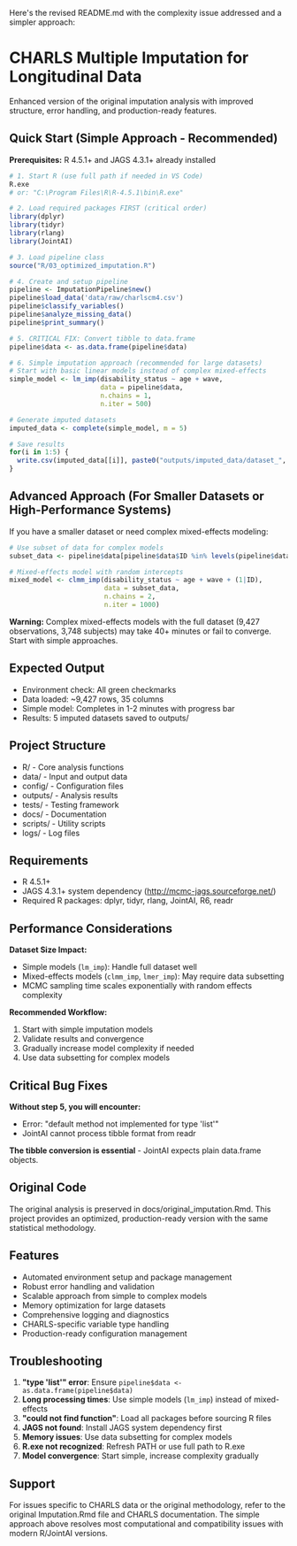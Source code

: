 Here's the revised README.md with the complexity issue addressed and a simpler approach:

# CHARLS Multiple Imputation for Longitudinal Data

Enhanced version of the original imputation analysis with improved structure, error handling, and production-ready features.

## Quick Start (Simple Approach - Recommended)

**Prerequisites:** R 4.5.1+ and JAGS 4.3.1+ already installed

```r
# 1. Start R (use full path if needed in VS Code)
R.exe
# or: "C:\Program Files\R\R-4.5.1\bin\R.exe"

# 2. Load required packages FIRST (critical order)
library(dplyr)
library(tidyr)
library(rlang)
library(JointAI)

# 3. Load pipeline class
source("R/03_optimized_imputation.R")

# 4. Create and setup pipeline
pipeline <- ImputationPipeline$new()
pipeline$load_data('data/raw/charlscm4.csv')
pipeline$classify_variables()
pipeline$analyze_missing_data()
pipeline$print_summary()

# 5. CRITICAL FIX: Convert tibble to data.frame
pipeline$data <- as.data.frame(pipeline$data)

# 6. Simple imputation approach (recommended for large datasets)
# Start with basic linear models instead of complex mixed-effects
simple_model <- lm_imp(disability_status ~ age + wave, 
                       data = pipeline$data,
                       n.chains = 1,
                       n.iter = 500)

# Generate imputed datasets
imputed_data <- complete(simple_model, m = 5)

# Save results
for(i in 1:5) {
  write.csv(imputed_data[[i]], paste0("outputs/imputed_data/dataset_", i, ".csv"))
}
```

## Advanced Approach (For Smaller Datasets or High-Performance Systems)

If you have a smaller dataset or need complex mixed-effects modeling:

```r
# Use subset of data for complex models
subset_data <- pipeline$data[pipeline$data$ID %in% levels(pipeline$data$ID)[1:1000], ]

# Mixed-effects model with random intercepts
mixed_model <- clmm_imp(disability_status ~ age + wave + (1|ID),
                        data = subset_data,
                        n.chains = 2,
                        n.iter = 1000)
```

**Warning:** Complex mixed-effects models with the full dataset (9,427 observations, 3,748 subjects) may take 40+ minutes or fail to converge. Start with simple approaches.

## Expected Output
- Environment check: All green checkmarks
- Data loaded: ~9,427 rows, 35 columns
- Simple model: Completes in 1-2 minutes with progress bar
- Results: 5 imputed datasets saved to outputs/

## Project Structure

- R/ - Core analysis functions
- data/ - Input and output data
- config/ - Configuration files  
- outputs/ - Analysis results
- tests/ - Testing framework
- docs/ - Documentation
- scripts/ - Utility scripts
- logs/ - Log files

## Requirements

- R 4.5.1+
- JAGS 4.3.1+ system dependency (http://mcmc-jags.sourceforge.net/)
- Required R packages: dplyr, tidyr, rlang, JointAI, R6, readr

## Performance Considerations

**Dataset Size Impact:**
- Simple models (`lm_imp`): Handle full dataset well
- Mixed-effects models (`clmm_imp`, `lmer_imp`): May require data subsetting
- MCMC sampling time scales exponentially with random effects complexity

**Recommended Workflow:**
1. Start with simple imputation models
2. Validate results and convergence
3. Gradually increase model complexity if needed
4. Use data subsetting for complex models

## Critical Bug Fixes

**Without step 5, you will encounter:**
- Error: "default method not implemented for type 'list'"
- JointAI cannot process tibble format from readr

**The tibble conversion is essential** - JointAI expects plain data.frame objects.

## Original Code

The original analysis is preserved in docs/original_imputation.Rmd. This project provides an optimized, production-ready version with the same statistical methodology.

## Features

- Automated environment setup and package management
- Robust error handling and validation
- Scalable approach from simple to complex models
- Memory optimization for large datasets
- Comprehensive logging and diagnostics
- CHARLS-specific variable type handling
- Production-ready configuration management

## Troubleshooting

1. **"type 'list'" error**: Ensure `pipeline$data <- as.data.frame(pipeline$data)`
2. **Long processing times**: Use simple models (`lm_imp`) instead of mixed-effects
3. **"could not find function"**: Load all packages before sourcing R files
4. **JAGS not found**: Install JAGS system dependency first
5. **Memory issues**: Use data subsetting for complex models
6. **R.exe not recognized**: Refresh PATH or use full path to R.exe
7. **Model convergence**: Start simple, increase complexity gradually

## Support

For issues specific to CHARLS data or the original methodology, refer to the original Imputation.Rmd file and CHARLS documentation. The simple approach above resolves most computational and compatibility issues with modern R/JointAI versions.